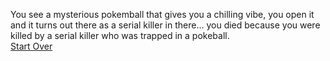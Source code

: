 You see a mysterious pokemball that gives you a chilling vibe, you open it and it turns out there as a serial killer in there... you died because you were killed by a serial killer who was trapped in a pokeball.  
[Start Over](../start/wakeup.md)